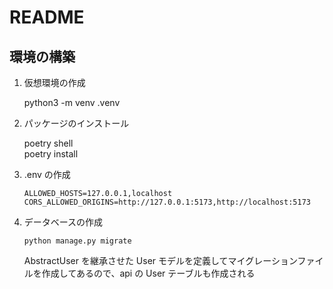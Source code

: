 # README

## 環境の構築

1. 仮想環境の作成

    python3 -m venv .venv

2. パッケージのインストール

    poetry shell  
    poetry install

3. .env の作成

    ```
    ALLOWED_HOSTS=127.0.0.1,localhost
    CORS_ALLOWED_ORIGINS=http://127.0.0.1:5173,http://localhost:5173
    ```

4. データベースの作成

    ```
    python manage.py migrate
    ```

    AbstractUser を継承させた User モデルを定義してマイグレーションファイルを作成してあるので、api の User テーブルも作成される